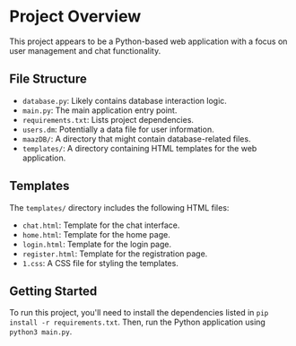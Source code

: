 # Project Overview

This project appears to be a Python-based web application with a focus on user management and chat functionality.

## File Structure

- `database.py`: Likely contains database interaction logic.
- `main.py`: The main application entry point.
- `requirements.txt`: Lists project dependencies.
- `users.dm`: Potentially a data file for user information.
- `maazDB/`: A directory that might contain database-related files.
- `templates/`: A directory containing HTML templates for the web application.

## Templates

The `templates/` directory includes the following HTML files:

- `chat.html`: Template for the chat interface.
- `home.html`: Template for the home page.
- `login.html`: Template for the login page.
- `register.html`: Template for the registration page.
- `1.css`: A CSS file for styling the templates.

## Getting Started

To run this project, you'll need to install the dependencies listed in `pip install -r requirements.txt`. Then, run the Python application using `python3 main.py`.
